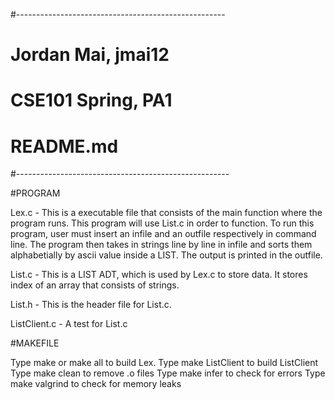 #----------------------------------------------------
# Jordan Mai, jmai12
# CSE101 Spring, PA1
# README.md
#-----------------------------------------------------

#PROGRAM

Lex.c - This is a executable file that consists of the main function where the program runs. This program will use List.c in order to function. To run this program, user must insert an infile and an outfile respectively in command line. The program then takes in strings line by line in infile and sorts them alphabetially by ascii value inside a LIST. The output is printed in the outfile.

List.c - This is a LIST ADT, which is used by Lex.c to store data. It stores index of an array that consists of strings.

List.h - This is the header file for List.c.

ListClient.c - A test for List.c

#MAKEFILE

Type make or make all to build Lex.
Type make ListClient to build ListClient
Type make clean to remove .o files
Type make infer to check for errors
Type make valgrind to check for memory leaks
